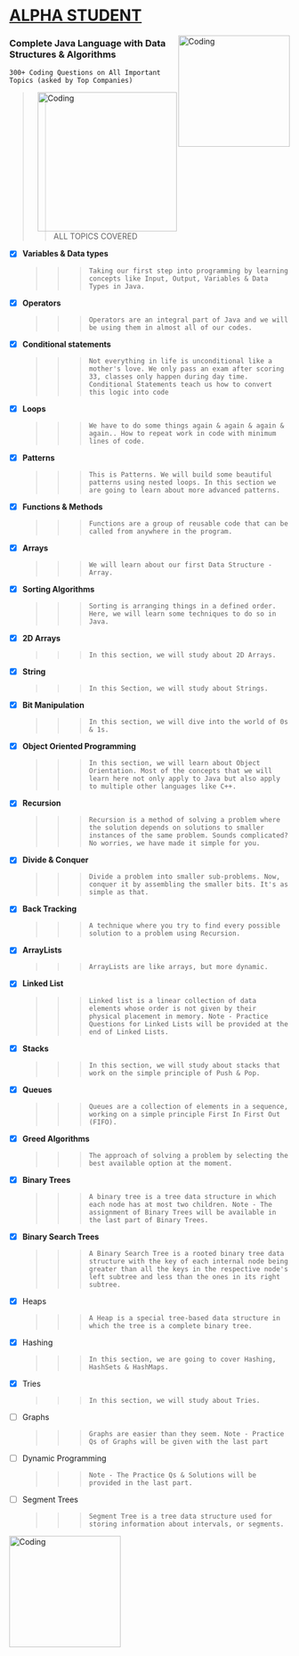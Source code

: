 # [ALPHA STUDENT](https://www.apnacollege.in/course/placement-course-java)

<img align="right" alt="Coding" width="200" src="https://lwfiles.mycourse.app/62a6cd5e1e9e2fbf212d608d-public/6efdd5e7f0d663cf231d0f2040be0a1e.png">

### Complete Java Language with Data Structures & Algorithms

`300+ Coding Questions on All Important Topics (asked by Top Companies)`

<img align="right" alt="Coding" width="250" src="https://th.bing.com/th/id/OIP.umXj7kc766dOPpjavaBmLQHaEo?pid=ImgDet&rs=1">

> > ALL TOPICS COVERED

- [x] **Variables & Data types**
  > > > `Taking our first step into programming by learning concepts like Input, Output, Variables & Data Types in Java.`
- [x] **Operators**
  > > > `Operators are an integral part of Java and we will be using them in almost all of our codes.`
- [x] **Conditional statements**
  > > > `Not everything in life is unconditional like a mother's love. We only pass an exam after scoring 33, classes only happen during day time. Conditional Statements teach us how to convert this logic into code`
- [x] **Loops**
  > > > `We have to do some things again & again & again & again.. How to repeat work in code with minimum lines of code.`
- [x] **Patterns**
  > > > `This is Patterns. We will build some beautiful patterns using nested loops. In this section we are going to learn about more advanced patterns.`
- [x] **Functions & Methods**
  > > > `Functions are a group of reusable code that can be called from anywhere in the program.`
- [x] **Arrays**
  > > > `We will learn about our first Data Structure - Array.`
- [x] **Sorting Algorithms**
  > > > `Sorting is arranging things in a defined order. Here, we will learn some techniques to do so in Java.`
- [x] **2D Arrays**
  > > > `In this section, we will study about 2D Arrays.`
- [x] **String**
  > > > `In this Section, we will study about Strings.`
- [x] **Bit Manipulation**
  > > > `In this section, we will dive into the world of 0s & 1s.`
- [x] **Object Oriented Programming**
  > > > `In this section, we will learn about Object Orientation. Most of the concepts that we will learn here not only apply to Java but also apply to multiple other languages like C++.`
- [x] **Recursion**
  > > > `Recursion is a method of solving a problem where the solution depends on solutions to smaller instances of the same problem. Sounds complicated? No worries, we have made it simple for you.`
- [x] **Divide & Conquer**
  > > > `Divide a problem into smaller sub-problems. Now, conquer it by assembling the smaller bits. It's as simple as that.`
- [x] **Back Tracking**
  > > > `A technique where you try to find every possible solution to a problem using Recursion.`
- [x] **ArrayLists**
  > > > `ArrayLists are like arrays, but more dynamic.`
- [x] **Linked List**
  > > > `Linked list is a linear collection of data elements whose order is not given by their physical placement in memory. Note - Practice Questions for Linked Lists will be provided at the end of Linked Lists.`
- [x] **Stacks**
  > > > `In this section, we will study about stacks that work on the simple principle of Push & Pop.`
- [x] **Queues**
  > > > `Queues are a collection of elements in a sequence, working on a simple principle First In First Out (FIFO).`
- [x] **Greed Algorithms**
  > > > `The approach of solving a problem by selecting the best available option at the moment.`
- [x] **Binary Trees**
  > > > `A binary tree is a tree data structure in which each node has at most two children. Note - The assignment of Binary Trees will be available in the last part of Binary Trees.`
- [x] **Binary Search Trees**
  > > > `A Binary Search Tree is a rooted binary tree data structure with the key of each internal node being greater than all the keys in the respective node's left subtree and less than the ones in its right subtree.`
- [x] Heaps
  > > > `A Heap is a special tree-based data structure in which the tree is a complete binary tree.`
- [x] Hashing
  > > > `In this section, we are going to cover Hashing, HashSets & HashMaps.`
- [x] Tries
  > > > `In this section, we will study about Tries.`
- [ ] Graphs
  > > > `Graphs are easier than they seem. Note - Practice Qs of Graphs will be given with the last part`
- [ ] Dynamic Programming
  > > > `Note - The Practice Qs & Solutions will be provided in the last part.`
- [ ] Segment Trees
  > > > `Segment Tree is a tree data structure used for storing information about intervals, or segments.`

<img align="left" alt="Coding" width="200" src="https://www.bing.com/images/search?view=detailV2&thid=OSK.HERO1LbfDQoh7HTFVB2m8Ffm9nZMHvFG4B3Dz3565lZGWos&mediaurl=https%3A%2F%2Fmedia.gettyimages.com%2Fphotos%2Fbig-data-analytics-visualization-technology-with-scientist-analyzing-picture-id1205428317&exph=682&expw=1024&q=data+structure&form=IRPRST&selectedindex=0&cbid=OSK.HERO1LbfDQoh7HTFVB2m8Ffm9nZMHvFG4B3Dz3565lZGWos&cbn=KnowledgeCard&ajaxhist=0&ajaxserp=0&id=OSK.HERO1LbfDQoh7HTFVB2m8Ffm9nZMHvFG4B3Dz3565lZGWos&ccid=GSYqEa2b&vt=0">

